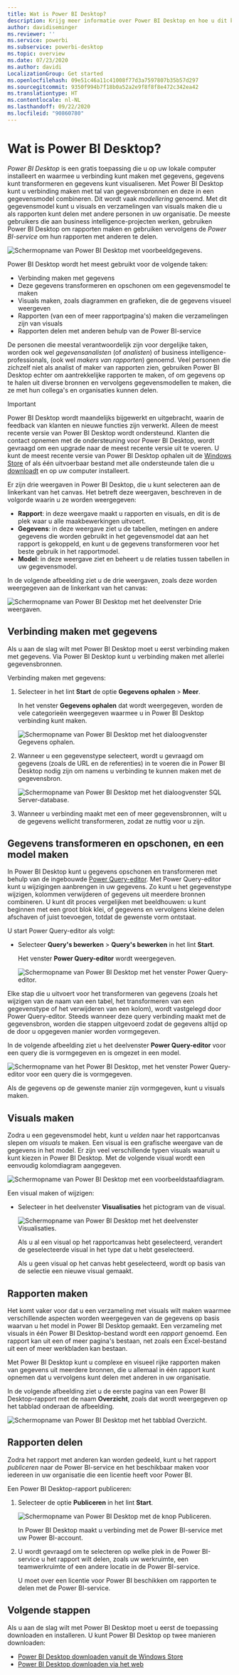 ```yaml
---
title: Wat is Power BI Desktop?
description: Krijg meer informatie over Power BI Desktop en hoe u dit kunt gebruiken.
author: davidiseminger
ms.reviewer: ''
ms.service: powerbi
ms.subservice: powerbi-desktop
ms.topic: overview
ms.date: 07/23/2020
ms.author: davidi
LocalizationGroup: Get started
ms.openlocfilehash: 09e51c46a11c41008f77d3a7597807b35b57d297
ms.sourcegitcommit: 9350f994b7f18b0a52a2e9f8f8f8e472c342ea42
ms.translationtype: HT
ms.contentlocale: nl-NL
ms.lasthandoff: 09/22/2020
ms.locfileid: "90860780"
---
```

# <a name="what-is-power-bi-desktop"></a>Wat is Power BI Desktop?

*Power BI Desktop* is een gratis toepassing die u op uw lokale computer installeert en waarmee u verbinding kunt maken met gegevens, gegevens kunt transformeren en gegevens kunt visualiseren. Met Power BI Desktop kunt u verbinding maken met tal van gegevensbronnen en deze in een gegevensmodel combineren. Dit wordt vaak *modellering* genoemd. Met dit gegevensmodel kunt u visuals en verzamelingen van visuals maken die u als rapporten kunt delen met andere personen in uw organisatie. De meeste gebruikers die aan business intelligence-projecten werken, gebruiken Power BI Desktop om rapporten maken en gebruiken vervolgens de *Power BI-service* om hun rapporten met anderen te delen.

![Schermopname van Power BI Desktop met voorbeeldgegevens.](media/desktop-what-is-desktop/what-is-desktop_01.png)

Power BI Desktop wordt het meest gebruikt voor de volgende taken:

* Verbinding maken met gegevens
* Deze gegevens transformeren en opschonen om een gegevensmodel te maken
* Visuals maken, zoals diagrammen en grafieken, die de gegevens visueel weergeven
* Rapporten (van een of meer rapportpagina's) maken die verzamelingen zijn van visuals
* Rapporten delen met anderen behulp van de Power BI-service

De personen die meestal verantwoordelijk zijn voor dergelijke taken, worden ook wel *gegevensanalisten* (of *analisten*) of business intelligence-professionals, (ook wel *makers van rapporten*) genoemd. Veel personen die zichzelf niet als analist of maker van rapporten zien, gebruiken Power BI Desktop echter om aantrekkelijke rapporten te maken, of om gegevens op te halen uit diverse bronnen en vervolgens gegevensmodellen te maken, die ze met hun collega's en organisaties kunnen delen.


> [!IMPORTANT]
> Power BI Desktop wordt maandelijks bijgewerkt en uitgebracht, waarin de feedback van klanten en nieuwe functies zijn verwerkt. Alleen de meest recente versie van Power BI Desktop wordt ondersteund. Klanten die contact opnemen met de ondersteuning voor Power BI Desktop, wordt gevraagd om een upgrade naar de meest recente versie uit te voeren. U kunt de meest recente versie van Power BI Desktop ophalen uit de [Windows Store](https://aka.ms/pbidesktopstore) of als één uitvoerbaar bestand met alle ondersteunde talen die u [downloadt](https://www.microsoft.com/download/details.aspx?id=58494) en op uw computer installeert.


Er zijn drie weergaven in Power BI Desktop, die u kunt selecteren aan de linkerkant van het canvas. Het betreft deze weergaven, beschreven in de volgorde waarin u ze worden weergegeven:
* **Rapport**: in deze weergave maakt u rapporten en visuals, en dit is de plek waar u alle maakbewerkingen uitvoert.
* **Gegevens**: in deze weergave ziet u de tabellen, metingen en andere gegevens die worden gebruikt in het gegevensmodel dat aan het rapport is gekoppeld, en kunt u de gegevens transformeren voor het beste gebruik in het rapportmodel.
* **Model**: in deze weergave ziet en beheert u de relaties tussen tabellen in uw gegevensmodel.

In de volgende afbeelding ziet u de drie weergaven, zoals deze worden weergegeven aan de linkerkant van het canvas:

![Schermopname van Power BI Desktop met het deelvenster Drie weergaven.](media/desktop-what-is-desktop/what-is-desktop-07.png)
 

## <a name="connect-to-data"></a>Verbinding maken met gegevens
Als u aan de slag wilt met Power BI Desktop moet u eerst verbinding maken met gegevens. Via Power BI Desktop kunt u verbinding maken met allerlei gegevensbronnen. 

Verbinding maken met gegevens:

1. Selecteer in het lint **Start** de optie **Gegevens ophalen** > **Meer**. 

   In het venster **Gegevens ophalen** dat wordt weergegeven, worden de vele categorieën weergegeven waarmee u in Power BI Desktop verbinding kunt maken.

   ![Schermopname van Power BI Desktop met het dialoogvenster Gegevens ophalen.](media/desktop-what-is-desktop/what-is-desktop_02.png)

2. Wanneer u een gegevenstype selecteert, wordt u gevraagd om gegevens (zoals de URL en de referenties) in te voeren die in Power BI Desktop nodig zijn om namens u verbinding te kunnen maken met de gegevensbron.

   ![Schermopname van Power BI Desktop met het dialoogvenster SQL Server-database.](media/desktop-what-is-desktop/what-is-desktop_03.png)

3. Wanneer u verbinding maakt met een of meer gegevensbronnen, wilt u de gegevens wellicht transformeren, zodat ze nuttig voor u zijn.

## <a name="transform-and-clean-data-create-a-model"></a>Gegevens transformeren en opschonen, en een model maken

In Power BI Desktop kunt u gegevens opschonen en transformeren met behulp van de ingebouwde [Power Query-editor](../transform-model/desktop-query-overview.md). Met Power Query-editor kunt u wijzigingen aanbrengen in uw gegevens. Zo kunt u het gegevenstype wijzigen, kolommen verwijderen of gegevens uit meerdere bronnen combineren. U kunt dit proces vergelijken met beeldhouwen: u kunt beginnen met een groot blok klei, of gegevens en vervolgens kleine delen afschaven of juist toevoegen, totdat de gewenste vorm ontstaat. 

U start Power Query-editor als volgt:

- Selecteer **Query's bewerken** > **Query's bewerken** in het lint **Start**.

   Het venster **Power Query-editor** wordt weergegeven.

   ![Schermopname van Power BI Desktop met het venster Power Query-editor.](media/desktop-getting-started/designer_gsg_editquery.png)

Elke stap die u uitvoert voor het transformeren van gegevens (zoals het wijzigen van de naam van een tabel, het transformeren van een gegevenstype of het verwijderen van een kolom), wordt vastgelegd door Power Query-editor. Steeds wanneer deze query verbinding maakt met de gegevensbron, worden die stappen uitgevoerd zodat de gegevens altijd op de door u opgegeven manier worden vormgegeven.

In de volgende afbeelding ziet u het deelvenster **Power Query-editor** voor een query die is vormgegeven en is omgezet in een model.

 ![Schermopname van het Power BI Desktop, met het venster Power Query-editor voor een query die is vormgegeven.](media/desktop-getting-started/shapecombine_querysettingsfinished.png)

Als de gegevens op de gewenste manier zijn vormgegeven, kunt u visuals maken. 

## <a name="create-visuals"></a>Visuals maken 

Zodra u een gegevensmodel hebt, kunt u *velden* naar het rapportcanvas slepen om *visuals* te maken. Een visual is een grafische weergave van de gegevens in het model. Er zijn veel verschillende typen visuals waaruit u kunt kiezen in Power BI Desktop. Met de volgende visual wordt een eenvoudig kolomdiagram aangegeven. 

![Schermopname van Power BI Desktop met een voorbeeldstaafdiagram.](media/desktop-what-is-desktop/what-is-desktop_04.png)

Een visual maken of wijzigen: 

- Selecteer in het deelvenster **Visualisaties** het pictogram van de visual. 

   ![Schermopname van Power BI Desktop met het deelvenster Visualisaties.](media/desktop-what-is-desktop/what-is-desktop_05.png)

   Als u al een visual op het rapportcanvas hebt geselecteerd, verandert de geselecteerde visual in het type dat u hebt geselecteerd. 

   Als u geen visual op het canvas hebt geselecteerd, wordt op basis van de selectie een nieuwe visual gemaakt.


## <a name="create-reports"></a>Rapporten maken

Het komt vaker voor dat u een verzameling met visuals wilt maken waarmee verschillende aspecten worden weergegeven van de gegevens op basis waarvan u het model in Power BI Desktop gemaakt. Een verzameling met visuals in één Power BI Desktop-bestand wordt een *rapport* genoemd. Een rapport kan uit een of meer pagina's bestaan, net zoals een Excel-bestand uit een of meer werkbladen kan bestaan.

Met Power BI Desktop kunt u complexe en visueel rijke rapporten maken van gegevens uit meerdere bronnen, die u allemaal in één rapport kunt opnemen dat u vervolgens kunt delen met anderen in uw organisatie.

In de volgende afbeelding ziet u de eerste pagina van een Power BI Desktop-rapport met de naam **Overzicht**, zoals dat wordt weergegeven op het tabblad onderaan de afbeelding. 

![Schermopname van Power BI Desktop met het tabblad Overzicht.](media/desktop-what-is-desktop/what-is-desktop_01.png)

## <a name="share-reports"></a>Rapporten delen

Zodra het rapport met anderen kan worden gedeeld, kunt u het rapport *publiceren* naar de Power BI-service en het beschikbaar maken voor iedereen in uw organisatie die een licentie heeft voor Power BI. 

Een Power BI Desktop-rapport publiceren: 

1. Selecteer de optie **Publiceren** in het lint **Start**.

   ![Schermopname van Power BI Desktop met de knop Publiceren.](media/desktop-what-is-desktop/what-is-desktop_06.png)

   In Power BI Desktop maakt u verbinding met de Power BI-service met uw Power BI-account. 

2. U wordt gevraagd om te selecteren op welke plek in de Power BI-service u het rapport wilt delen, zoals uw werkruimte, een teamwerkruimte of een andere locatie in de Power BI-service. 

   U moet over een licentie voor Power BI beschikken om rapporten te delen met de Power BI-service.


## <a name="next-steps"></a>Volgende stappen

Als u aan de slag wilt met Power BI Desktop moet u eerst de toepassing downloaden en installeren. U kunt Power BI Desktop op twee manieren downloaden:

* [Power BI Desktop downloaden vanuit de Windows Store](https://aka.ms/pbidesktopstore)
* [Power BI Desktop downloaden via het web](https://www.microsoft.com/download/details.aspx?id=58494)